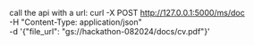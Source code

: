 call the api with a url:
curl -X POST http://127.0.0.1:5000/ms/doc \
    -H "Content-Type: application/json" \
    -d '{"file_url": "gs://hackathon-082024/docs/cv.pdf"}'
